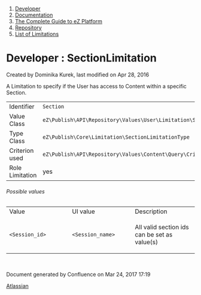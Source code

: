 1.  <span>[Developer](index.html)</span>
2.  <span>[Documentation](Documentation_31429504.html)</span>
3.  <span>[The Complete Guide to eZ Platform](The-Complete-Guide-to-eZ-Platform_31429526.html)</span>
4.  <span>[Repository](Repository_31432023.html)</span>
5.  <span>[List of Limitations](List-of-Limitations_31430459.html)</span>

<span id="title-text"> Developer : SectionLimitation </span>
============================================================

Created by <span class="author"> Dominika Kurek</span>, last modified on Apr 28, 2016

A Limitation to specify if the User has access to Content within a specific Section.

|                 |                                                                      |
|-----------------|----------------------------------------------------------------------|
| Identifier      | `Section`                                                            |
| Value Class     | `eZ\Publish\API\Repository\Values\User\Limitation\SectionLimitation` |
| Type Class      | `eZ\Publish\Core\Limitation\SectionLimitationType`                   |
| Criterion used  | `eZ\Publish\API\Repository\Values\Content\Query\Criterion\SectionId` |
| Role Limitation | yes                                                                  |

###### Possible values

<table>
<colgroup>
<col width="33%" />
<col width="33%" />
<col width="33%" />
</colgroup>
<tbody>
<tr class="odd">
<td align="left">Value</td>
<td align="left">UI value</td>
<td align="left">Description</td>
</tr>
<tr class="even">
<td align="left"><code>&lt;Session_id&gt;</code></td>
<td align="left"><code>&lt;Session_name&gt;</code></td>
<td align="left"><p>All valid section ids can be set as value(s)</p></td>
</tr>
</tbody>
</table>

 

Document generated by Confluence on Mar 24, 2017 17:19

[Atlassian](http://www.atlassian.com/)



